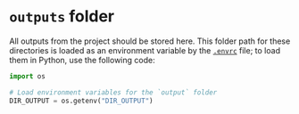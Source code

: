 # `outputs` folder

All outputs from the project should be stored here. This folder path for these directories is loaded as an environment
variable by the [`.envrc`][docs-envrc] file; to load them in Python, use the following code:

```python
import os

# Load environment variables for the `output` folder
DIR_OUTPUT = os.getenv("DIR_OUTPUT")
```

[docs-envrc]: ../docs/structure/README.md#envrc
